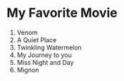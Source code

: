 # My Favorite Movie

1. Venom
2. A Quiet Place
3. Twinkling Watermelon
4. My Journey to you
5. Miss Night and Day
6. Mignon

